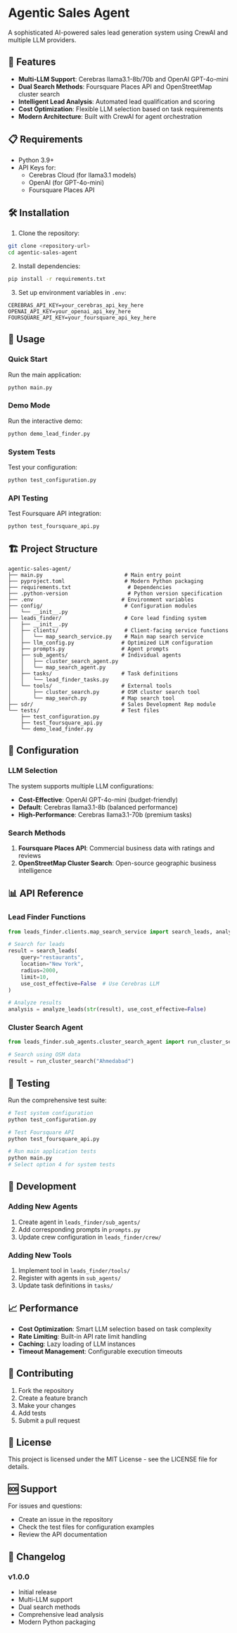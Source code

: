 # Agentic Sales Agent

A sophisticated AI-powered sales lead generation system using CrewAI and multiple LLM providers.

## 🚀 Features

- **Multi-LLM Support**: Cerebras llama3.1-8b/70b and OpenAI GPT-4o-mini
- **Dual Search Methods**: Foursquare Places API and OpenStreetMap cluster search
- **Intelligent Lead Analysis**: Automated lead qualification and scoring
- **Cost Optimization**: Flexible LLM selection based on task requirements
- **Modern Architecture**: Built with CrewAI for agent orchestration

## 📋 Requirements

- Python 3.9+
- API Keys for:
  - Cerebras Cloud (for llama3.1 models)
  - OpenAI (for GPT-4o-mini)
  - Foursquare Places API

## 🛠️ Installation

1. Clone the repository:

```bash
git clone <repository-url>
cd agentic-sales-agent
```

2. Install dependencies:

```bash
pip install -r requirements.txt
```

3. Set up environment variables in `.env`:

```
CEREBRAS_API_KEY=your_cerebras_api_key_here
OPENAI_API_KEY=your_openai_api_key_here
FOURSQUARE_API_KEY=your_foursquare_api_key_here
```

## 🎯 Usage

### Quick Start

Run the main application:

```bash
python main.py
```

### Demo Mode

Run the interactive demo:

```bash
python demo_lead_finder.py
```

### System Tests

Test your configuration:

```bash
python test_configuration.py
```

### API Testing

Test Foursquare API integration:

```bash
python test_foursquare_api.py
```

## 🏗️ Project Structure

```
agentic-sales-agent/
├── main.py                          # Main entry point
├── pyproject.toml                   # Modern Python packaging
├── requirements.txt                  # Dependencies
├── .python-version                   # Python version specification
├── .env                            # Environment variables
├── config/                          # Configuration modules
│   └── __init__.py
├── leads_finder/                    # Core lead finding system
│   ├── __init__.py
│   ├── clients/                     # Client-facing service functions
│   │   └── map_search_service.py    # Main map search service
│   ├── llm_config.py               # Optimized LLM configuration
│   ├── prompts.py                  # Agent prompts
│   ├── sub_agents/                 # Individual agents
│   │   ├── cluster_search_agent.py
│   │   └── map_search_agent.py
│   ├── tasks/                      # Task definitions
│   │   └── lead_finder_tasks.py
│   └── tools/                      # External tools
│       ├── cluster_search.py       # OSM cluster search tool
│       └── map_search.py           # Map search tool
├── sdr/                            # Sales Development Rep module
└── tests/                          # Test files
    ├── test_configuration.py
    ├── test_foursquare_api.py
    └── demo_lead_finder.py
```

## 🔧 Configuration

### LLM Selection

The system supports multiple LLM configurations:

- **Cost-Effective**: OpenAI GPT-4o-mini (budget-friendly)
- **Default**: Cerebras llama3.1-8b (balanced performance)
- **High-Performance**: Cerebras llama3.1-70b (premium tasks)

### Search Methods

1. **Foursquare Places API**: Commercial business data with ratings and reviews
2. **OpenStreetMap Cluster Search**: Open-source geographic business intelligence

## 📊 API Reference

### Lead Finder Functions

```python
from leads_finder.clients.map_search_service import search_leads, analyze_leads

# Search for leads
result = search_leads(
    query="restaurants",
    location="New York",
    radius=2000,
    limit=10,
    use_cost_effective=False  # Use Cerebras LLM
)

# Analyze results
analysis = analyze_leads(str(result), use_cost_effective=False)
```

### Cluster Search Agent

```python
from leads_finder.sub_agents.cluster_search_agent import run_cluster_search

# Search using OSM data
result = run_cluster_search("Ahmedabad")
```

## 🧪 Testing

Run the comprehensive test suite:

```bash
# Test system configuration
python test_configuration.py

# Test Foursquare API
python test_foursquare_api.py

# Run main application tests
python main.py
# Select option 4 for system tests
```

## 🚀 Development

### Adding New Agents

1. Create agent in `leads_finder/sub_agents/`
2. Add corresponding prompts in `prompts.py`
3. Update crew configuration in `leads_finder/crew/`

### Adding New Tools

1. Implement tool in `leads_finder/tools/`
2. Register with agents in `sub_agents/`
3. Update task definitions in `tasks/`

## 📈 Performance

- **Cost Optimization**: Smart LLM selection based on task complexity
- **Rate Limiting**: Built-in API rate limit handling
- **Caching**: Lazy loading of LLM instances
- **Timeout Management**: Configurable execution timeouts

## 🤝 Contributing

1. Fork the repository
2. Create a feature branch
3. Make your changes
4. Add tests
5. Submit a pull request

## 📄 License

This project is licensed under the MIT License - see the LICENSE file for details.

## 🆘 Support

For issues and questions:

- Create an issue in the repository
- Check the test files for configuration examples
- Review the API documentation

## 🔄 Changelog

### v1.0.0

- Initial release
- Multi-LLM support
- Dual search methods
- Comprehensive lead analysis
- Modern Python packaging
